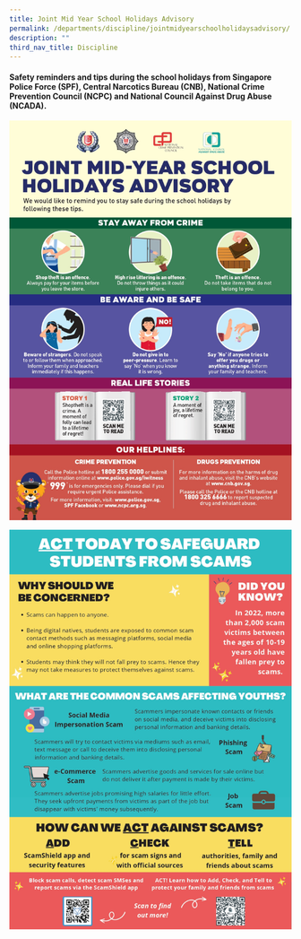 ```yaml
---
title: Joint Mid Year School Holidays Advisory
permalink: /departments/discipline/jointmidyearschoolholidaysadvisory/
description: ""
third_nav_title: Discipline
---
```

#### Safety reminders and tips during the school holidays from Singapore Police Force (SPF), Central Narcotics Bureau (CNB), National Crime Prevention Council (NCPC) and National Council Against Drug Abuse (NCADA).

![](/images/attachment%203%20-%20spf%20&%20cnb%20primary%20level%20infographics_page-0001.jpg)

![](/images/attachment%203%20-%20spf%20&%20cnb%20primary%20level%20infographics_page-0002.jpg)